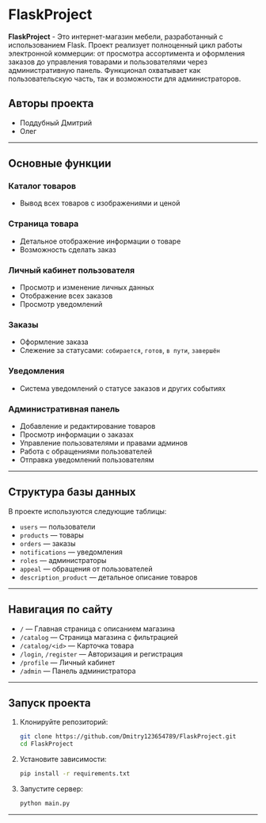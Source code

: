 # FlaskProject


**FlaskProject** - Это интернет-магазин мебели, разработанный с использованием Flask. Проект реализует полноценный цикл работы электронной коммерции: от просмотра ассортимента и оформления заказов до управления товарами и пользователями через административную панель.
Функционал охватывает как пользовательскую часть, так и возможности для администраторов.

## Авторы проекта
- Поддубный Дмитрий
- Олег
---

## Основные функции

### Каталог товаров

* Вывод всех товаров с изображениями и ценой

### Страница товара

* Детальное отображение информации о товаре
* Возможность сделать заказ

### Личный кабинет пользователя

* Просмотр и изменение личных данных
* Отображение всех заказов
* Просмотр уведомлений

### Заказы

* Оформление заказа
* Слежение за статусами: `собирается`, `готов`, `в пути`, `завершён`

### Уведомления

* Система уведомлений о статусе заказов и других событиях

### Административная панель

* Добавление и редактирование товаров
* Просмотр информации о заказах
* Управление пользователями и правами админов
* Работа с обращениями пользователей
* Отправка уведомлений пользователям

---

## Структура базы данных

В проекте используются следующие таблицы:

* `users` — пользователи
* `products` — товары
* `orders` — заказы
* `notifications` — уведомления
* `roles` — администраторы
* `appeal` — обращения от пользователей
* `description_product` — детальное описание товаров

---

## Навигация по сайту

* `/` — Главная страница с описанием магазина
* `/catalog` — Страница магазина с фильтрацией
* `/catalog/<id>` — Карточка товара
* `/login`, `/register` — Авторизация и регистрация
* `/profile` — Личный кабинет
* `/admin` — Панель администратора

---

## Запуск проекта

1. Клонируйте репозиторий:

   ```bash
   git clone https://github.com/Dmitry123654789/FlaskProject.git
   cd FlaskProject
   ```

2. Установите зависимости:

   ```bash
   pip install -r requirements.txt
   ```

3. Запустите сервер:

   ```bash
   python main.py
   ```

---
